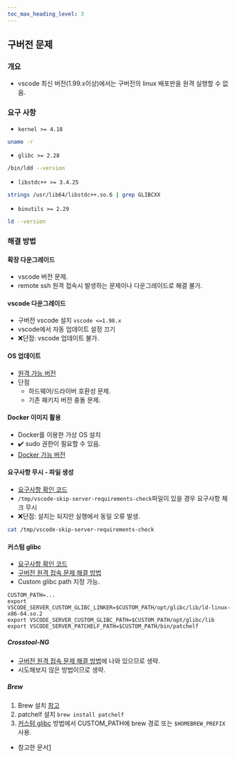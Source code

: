 ```yaml
---
toc_max_heading_level: 3
---
```

## 구버전 문제
### 개요
* vscode 최신 버전(1.99.x이상)에서는 구버전의 linux 배포판을 원격 실행할 수 없음.
### 요구 사항
* `kernel >= 4.18`
```sh
uname -r
```
* `glibc >= 2.28`
```sh
/bin/ldd --version
```
* `libstdc++ >= 3.4.25`
```sh
strings /usr/lib64/libstdc++.so.6 | grep GLIBCXX
```
* `binutils >= 2.29`
```sh
ld --version
```
### 해결 방법
#### 확장 다운그레이드
* vscode 버전 문제.
* remote ssh 원격 접속시 발생하는 문제이나 다운그레이드로 해결 불가.
#### vscode 다운그레이드
* 구버전 vscode 설치 `vscode <=1.98.x`
* vscode에서 자동 업데이트 설정 끄기
* :x:단점: vscode 업데이트 불가.
#### OS 업데이트
* [원격 가능 버전](https://code.visualstudio.com/docs/remote/linux#_remote-host-container-wsl-linux-prerequisites)
* 단점
    * 하드웨어/드라이버 호환성 문제.
    * 기존 패키지 버전 충돌 문제.
#### Docker 이미지 활용
* Docker를 이용한 가상 OS 설치
* :heavy_check_mark: sudo 권한이 필요할 수 있음.
* [Docker 가능 버전](https://code.visualstudio.com/docs/remote/linux#_tips-by-linux-distribution)
#### 요구사항 무시 - 파일 생성
* [요구사항 확인 코드](https://github.com/microsoft/vscode/blob/b2fa919272e135a3026b3529ca670148e9d04477/resources/server/bin/helpers/check-requirements-linux.sh#L20)
* `/tmp/vscode-skip-server-requirements-check`파일이 있을 경우 요구사항 체크 무시
* :x:단점: 설치는 되지만 실행에서 동일 오류 발생.
```sh
cat /tmp/vscode-skip-server-requirements-check
```
#### 커스텀 glibc
* [요구사항 확인 코드](https://github.com/microsoft/vscode/blob/b2fa919272e135a3026b3529ca670148e9d04477/resources/server/bin/helpers/check-requirements-linux.sh#L20)
* [구버전 원격 접속 문제 해결 방법](https://code.visualstudio.com/docs/remote/faq#_can-i-run-vs-code-server-on-older-linux-distributions)
* Custom glibc path 지정 가능.
```
CUSTOM_PATH=...
export VSCODE_SERVER_CUSTOM_GLIBC_LINKER=$CUSTOM_PATH/opt/glibc/lib/ld-linux-x86-64.so.2
export VSCODE_SERVER_CUSTOM_GLIBC_PATH=$CUSTOM_PATH/opt/glibc/lib
export VSCODE_SERVER_PATCHELF_PATH=$CUSTOM_PATH/bin/patchelf
```
##### Crosstool-NG
* [구버전 원격 접속 문제 해결 방법](https://code.visualstudio.com/docs/remote/faq#_can-i-run-vs-code-server-on-older-linux-distributions)에 나와 있으므로 생략.
* 시도해보지 않은 방법이므로 생략.
##### Brew
1. Brew 설치 [참고](../linux/etc/brew.md)
1. patchelf 설치 `brew install patchelf`
1. [커스텀 glibc](#커스텀-glibc) 방법에서 CUSTOM_PATH에 brew 경로 또는 `$HOMEBREW_PREFIX` 사용.
* 참고한 문서[1](https://dev.to/subrata/connect-to-unsupported-older-linux-servers-with-vs-code-remote-ssh-using-custom-glibc-libstdc-m63)
